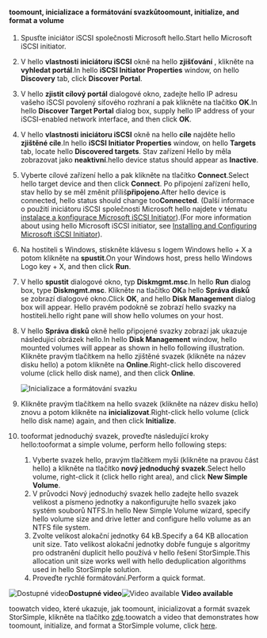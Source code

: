<!--author=SharS last changed: 9/17/15-->

#### <a name="toomount-initialize-and-format-a-volume"></a><span data-ttu-id="a0b1e-101">toomount, inicializace a formátování svazků</span><span class="sxs-lookup"><span data-stu-id="a0b1e-101">toomount, initialize, and format a volume</span></span>
1. <span data-ttu-id="a0b1e-102">Spusťte iniciátor iSCSI společnosti Microsoft hello.</span><span class="sxs-lookup"><span data-stu-id="a0b1e-102">Start hello Microsoft iSCSI initiator.</span></span>
2. <span data-ttu-id="a0b1e-103">V hello **vlastnosti iniciátoru iSCSI** okně na hello **zjišťování** , klikněte na **vyhledat portál**.</span><span class="sxs-lookup"><span data-stu-id="a0b1e-103">In hello **iSCSI Initiator Properties** window, on hello **Discovery** tab, click **Discover Portal**.</span></span>
3. <span data-ttu-id="a0b1e-104">V hello **zjistit cílový portál** dialogové okno, zadejte hello IP adresu vašeho iSCSI povolený síťového rozhraní a pak klikněte na tlačítko **OK**.</span><span class="sxs-lookup"><span data-stu-id="a0b1e-104">In hello **Discover Target Portal** dialog box, supply hello IP address of your iSCSI-enabled network interface, and then click **OK**.</span></span> 
4. <span data-ttu-id="a0b1e-105">V hello **vlastnosti iniciátoru iSCSI** okně na hello **cíle** najděte hello **zjištěné cíle**.</span><span class="sxs-lookup"><span data-stu-id="a0b1e-105">In hello **iSCSI Initiator Properties** window, on hello **Targets** tab, locate hello **Discovered targets**.</span></span> <span data-ttu-id="a0b1e-106">Stav zařízení Hello by měla zobrazovat jako **neaktivní**.</span><span class="sxs-lookup"><span data-stu-id="a0b1e-106">hello device status should appear as **Inactive**.</span></span>
5. <span data-ttu-id="a0b1e-107">Vyberte cílové zařízení hello a pak klikněte na tlačítko **Connect**.</span><span class="sxs-lookup"><span data-stu-id="a0b1e-107">Select hello target device and then click **Connect**.</span></span> <span data-ttu-id="a0b1e-108">Po připojení zařízení hello, stav hello by se měl změnit příliš**připojeno**.</span><span class="sxs-lookup"><span data-stu-id="a0b1e-108">After hello device is connected, hello status should change too**Connected**.</span></span> <span data-ttu-id="a0b1e-109">(Další informace o použití iniciátoru iSCSI společnosti Microsoft hello najdete v tématu [instalace a konfigurace Microsoft iSCSI Initiator][1]).</span><span class="sxs-lookup"><span data-stu-id="a0b1e-109">(For more information about using hello Microsoft iSCSI initiator, see [Installing and Configuring Microsoft iSCSI Initiator][1]).</span></span>
6. <span data-ttu-id="a0b1e-110">Na hostiteli s Windows, stiskněte klávesu s logem Windows hello + X a potom klikněte na **spustit**.</span><span class="sxs-lookup"><span data-stu-id="a0b1e-110">On your Windows host, press hello Windows Logo key + X, and then click **Run**.</span></span> 
7. <span data-ttu-id="a0b1e-111">V hello **spustit** dialogové okno, typ **Diskmgmt.msc**.</span><span class="sxs-lookup"><span data-stu-id="a0b1e-111">In hello **Run** dialog box, type **Diskmgmt.msc**.</span></span> <span data-ttu-id="a0b1e-112">Klikněte na tlačítko **OK**a hello **Správa disků** se zobrazí dialogové okno.</span><span class="sxs-lookup"><span data-stu-id="a0b1e-112">Click **OK**, and hello **Disk Management** dialog box will appear.</span></span> <span data-ttu-id="a0b1e-113">Hello pravém podokně se zobrazí hello svazky na hostiteli.</span><span class="sxs-lookup"><span data-stu-id="a0b1e-113">hello right pane will show hello volumes on your host.</span></span>
8. <span data-ttu-id="a0b1e-114">V hello **Správa disků** okně hello připojené svazky zobrazí jak ukazuje následující obrázek hello.</span><span class="sxs-lookup"><span data-stu-id="a0b1e-114">In hello **Disk Management** window, hello mounted volumes will appear as shown in hello following illustration.</span></span> <span data-ttu-id="a0b1e-115">Klikněte pravým tlačítkem na hello zjištěné svazek (klikněte na název disku hello) a potom klikněte na **Online**.</span><span class="sxs-lookup"><span data-stu-id="a0b1e-115">Right-click hello discovered volume (click hello disk name), and then click **Online**.</span></span>
   
     ![Inicializace a formátování svazku](./media/storsimple-mount-initialize-format-volume/HCS_InitializeFormatVolume-include.png) 
9. <span data-ttu-id="a0b1e-117">Klikněte pravým tlačítkem na hello svazek (klikněte na název disku hello) znovu a potom klikněte na **inicializovat**.</span><span class="sxs-lookup"><span data-stu-id="a0b1e-117">Right-click hello volume (click hello disk name) again, and then click **Initialize**.</span></span>
10. <span data-ttu-id="a0b1e-118">tooformat jednoduchý svazek, proveďte následující kroky hello:</span><span class="sxs-lookup"><span data-stu-id="a0b1e-118">tooformat a simple volume, perform hello following steps:</span></span>
    
    1. <span data-ttu-id="a0b1e-119">Vyberte svazek hello, pravým tlačítkem myši (klikněte na pravou část hello) a klikněte na tlačítko **nový jednoduchý svazek**.</span><span class="sxs-lookup"><span data-stu-id="a0b1e-119">Select hello volume, right-click it (click hello right area), and click **New Simple Volume**.</span></span>
    2. <span data-ttu-id="a0b1e-120">V průvodci Nový jednoduchý svazek hello zadejte hello svazek velikost a písmeno jednotky a nakonfigurujte hello svazek jako systém souborů NTFS.</span><span class="sxs-lookup"><span data-stu-id="a0b1e-120">In hello New Simple Volume wizard, specify hello volume size and drive letter and configure hello volume as an NTFS file system.</span></span>
    3. <span data-ttu-id="a0b1e-121">Zvolte velikost alokační jednotky 64 kB.</span><span class="sxs-lookup"><span data-stu-id="a0b1e-121">Specify a 64 KB allocation unit size.</span></span> <span data-ttu-id="a0b1e-122">Tato velikost alokační jednotky dobře funguje s algoritmy pro odstranění duplicit hello používá v hello řešení StorSimple.</span><span class="sxs-lookup"><span data-stu-id="a0b1e-122">This allocation unit size works well with hello deduplication algorithms used in hello StorSimple solution.</span></span>
    4. <span data-ttu-id="a0b1e-123">Proveďte rychlé formátování.</span><span class="sxs-lookup"><span data-stu-id="a0b1e-123">Perform a quick format.</span></span>

<span data-ttu-id="a0b1e-124">![Dostupné video](./media/storsimple-mount-initialize-format-volume/Video_icon.png)**Dostupné video**</span><span class="sxs-lookup"><span data-stu-id="a0b1e-124">![Video available](./media/storsimple-mount-initialize-format-volume/Video_icon.png) **Video available**</span></span>

<span data-ttu-id="a0b1e-125">toowatch video, které ukazuje, jak toomount, inicializovat a formát svazek StorSimple, klikněte na tlačítko [zde](https://azure.microsoft.com/documentation/videos/mount-initialize-and-format-a-storsimple-volume/).</span><span class="sxs-lookup"><span data-stu-id="a0b1e-125">toowatch a video that demonstrates how toomount, initialize, and format a StorSimple volume, click [here](https://azure.microsoft.com/documentation/videos/mount-initialize-and-format-a-storsimple-volume/).</span></span>

<!--Link references-->
[1]: https://technet.microsoft.com/library/ee338480(WS.10).aspx
